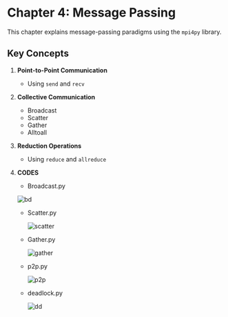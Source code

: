  # Chapter 4: Message Passing

This chapter explains message-passing paradigms using the `mpi4py` library.

## Key Concepts
1. **Point-to-Point Communication**
   - Using `send` and `recv`

2. **Collective Communication**
   - Broadcast
   - Scatter
   - Gather
   - Alltoall

3. **Reduction Operations**
   - Using `reduce` and `allreduce`

4. **CODES**
   - Broadcast.py
     
    ![bd](https://github.com/user-attachments/assets/a0ec07dd-3a58-4435-9f5a-2551931a5dfd)

   - Scatter.py
     
     ![scatter](https://github.com/user-attachments/assets/62f55d04-b053-4fde-89d7-7b1ee5eed8db)

   - Gather.py
     
     ![gather](https://github.com/user-attachments/assets/a8ce0aba-ba5d-4f8e-b48c-dab0e25bbbc4)

   - p2p.py
     
     ![p2p](https://github.com/user-attachments/assets/62ec915c-b967-4a9c-a177-f3dbd42e16f6)

   - deadlock.py
     
     ![dd](https://github.com/user-attachments/assets/f0d896d2-5293-407d-8156-5c735f3f389e)

